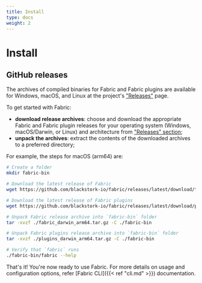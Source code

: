```yaml
---
title: Install
type: docs
weight: 2
---
```


# Install

## GitHub releases

The archives of compiled binaries for Fabric and Fabric plugins are available for Windows, macOS, and Linux at the project's ["Releases"](https://github.com/blackstork-io/fabric/releases) page.

To get started with Fabric:

- **download release archives**: choose and download the appropriate Fabric and Fabric plugin releases for your operating system (Windows, macOS/Darwin, or Linux) and architecture from ["Releases" section](https://github.com/blackstork-io/fabric/releases);
- **unpack the archives**: extract the contents of the downloaded archives to a preferred directory;

For example, the steps for macOS (arm64) are:

```bash
# Create a folder
mkdir fabric-bin

# Download the latest release of Fabric
wget https://github.com/blackstork-io/fabric/releases/latest/download/fabric_darwin_arm64.tar.gz -O ./fabric_darwin_arm64.tar.gz

# Download the latest release of Fabric plugins
wget https://github.com/blackstork-io/fabric/releases/latest/download/plugins_darwin_arm64.tar.gz -O ./plugins_darwin_arm64.tar.gz

# Unpack Fabric release archive into `fabric-bin` folder
tar -xvzf ./fabric_darwin_arm64.tar.gz -C ./fabric-bin

# Unpack Fabric plugins release archive into `fabric-bin` folder
tar -xvzf ./plugins_darwin_arm64.tar.gz -C ./fabric-bin

# Verify that `fabric` runs
./fabric-bin/fabric --help
```

That's it! You're now ready to use Fabric. For more details on usage and configuration options, refer [Fabric CLI]({{< ref "cli.md" >}}) documentation.
